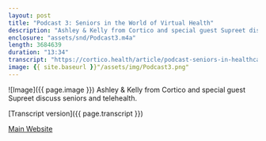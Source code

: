 ```yaml
---
layout: post
title: "Podcast 3: Seniors in the World of Virtual Health"
description: "Ashley & Kelly from Cortico and special guest Supreet discuss seniors and telehealth."
enclosure: "assets/snd/Podcast3.m4a"
length: 3684639
duration: "13:34"
transcript: "https://cortico.health/article/podcast-seniors-in-healthcare"
image: {{ site.baseurl }}"/assets/img/Podcast3.png"
---
```

![Image]({{ page.image }})
Ashley & Kelly from Cortico and special guest Supreet discuss seniors and telehealth.

[Transcript version]({{ page.transcript }})

[Main Website](https://cortico.health)